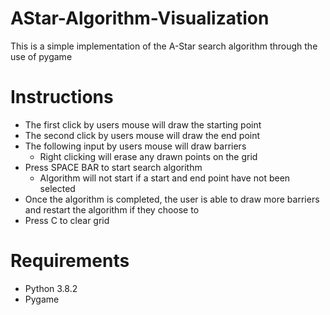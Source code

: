 # AStar-Algorithm-Visualization
This is a simple implementation of the A-Star search algorithm through the use of pygame

# Instructions
- The first click by users mouse will draw the starting point
- The second click by users mouse will draw the end point
- The following input by users mouse will draw barriers
    - Right clicking will erase any drawn points on the grid
- Press SPACE BAR to start search algorithm
    - Algorithm will not start if a start and end point have not been selected
- Once the algorithm is completed, the user is able to draw more barriers and restart the algorithm if they choose to
- Press C to clear grid

# Requirements
- Python 3.8.2
- Pygame
